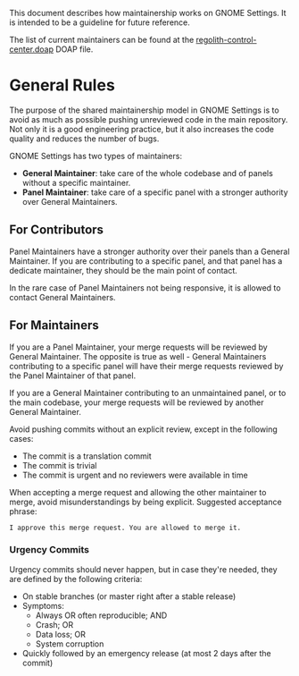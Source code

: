 This document describes how maintainership works on GNOME Settings. It is intended to be a guideline
for future reference.

The list of current maintainers can be found at the [regolith-control-center.doap][doap] DOAP file.

# General Rules

The purpose of the shared maintainership model in GNOME Settings is to avoid as much as possible
pushing unreviewed code in the main repository. Not only it is a good engineering practice, but it
also increases the code quality and reduces the number of bugs.

GNOME Settings has two types of maintainers:

 * **General Maintainer**: take care of the whole codebase and of panels without a specific maintainer.
 * **Panel Maintainer**: take care of a specific panel with a stronger authority over General
   Maintainers.


## For Contributors

Panel Maintainers have a stronger authority over their panels than a General Maintainer. If you are
contributing to a specific panel, and that panel has a dedicate maintainer, they should be the main
point of contact.

In the rare case of Panel Maintainers not being responsive, it is allowed to contact General
Maintainers.

## For Maintainers

If you are a Panel Maintainer, your merge requests will be reviewed by General Maintainer. The
opposite is true as well - General Maintainers contributing to a specific panel will have their
merge requests reviewed by the Panel Maintainer of that panel.

If you are a General Maintainer contributing to an unmaintained panel, or to the main codebase, your
merge requests will be reviewed by another General Maintainer.

Avoid pushing commits without an explicit review, except in the following cases:

 * The commit is a translation commit
 * The commit is trivial
 * The commit is urgent and no reviewers were available in time

When accepting a merge request and allowing the other maintainer to merge, avoid misunderstandings
by being explicit. Suggested acceptance phrase:

`I approve this merge request. You are allowed to merge it.`

### Urgency Commits

Urgency commits should never happen, but in case they're needed, they are defined by the following
criteria:

 * On stable branches (or master right after a stable release)
 * Symptoms:
   * Always OR often reproducible; AND
   * Crash; OR
   * Data loss; OR
   * System corruption
 * Quickly followed by an emergency release (at most 2 days after the commit)


[doap]: https://gitlab.gnome.org/GNOME/regolith-control-center/blob/master/regolith-control-center.doap
